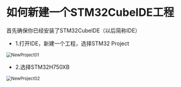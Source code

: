 # 如何新建一个STM32CubeIDE工程

首先确保你已经安装了STM32CubeIDE（以后简称IDE）

- 1.打开IDE，新建一个工程，选择STM32 Project

<img src="D:\GitHub\ART-PI-TEMPLATES\DOC\PIC\NewProject01.png" alt="NewProject01" style="zoom:80%;" />

- 2.选择STM32H750XB

<img src="D:\GitHub\ART-PI-TEMPLATES\DOC\PIC\NewProject02.png" alt="NewProject02" style="zoom:80%;" />